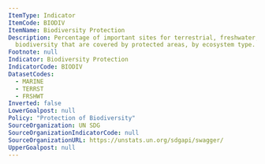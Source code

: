 ```yaml
---
ItemType: Indicator
ItemCode: BIODIV
ItemName: Biodiversity Protection
Description: Percentage of important sites for terrestrial, freshwater, and marine
  biodiversity that are covered by protected areas, by ecosystem type.
Footnote: null
Indicator: Biodiversity Protection
IndicatorCode: BIODIV
DatasetCodes:
  - MARINE
  - TERRST
  - FRSHWT
Inverted: false
LowerGoalpost: null
Policy: "Protection of Biodiversity"
SourceOrganization: UN SDG
SourceOrganizationIndicatorCode: null
SourceOrganizationURL: https://unstats.un.org/sdgapi/swagger/
UpperGoalpost: null
---
```


